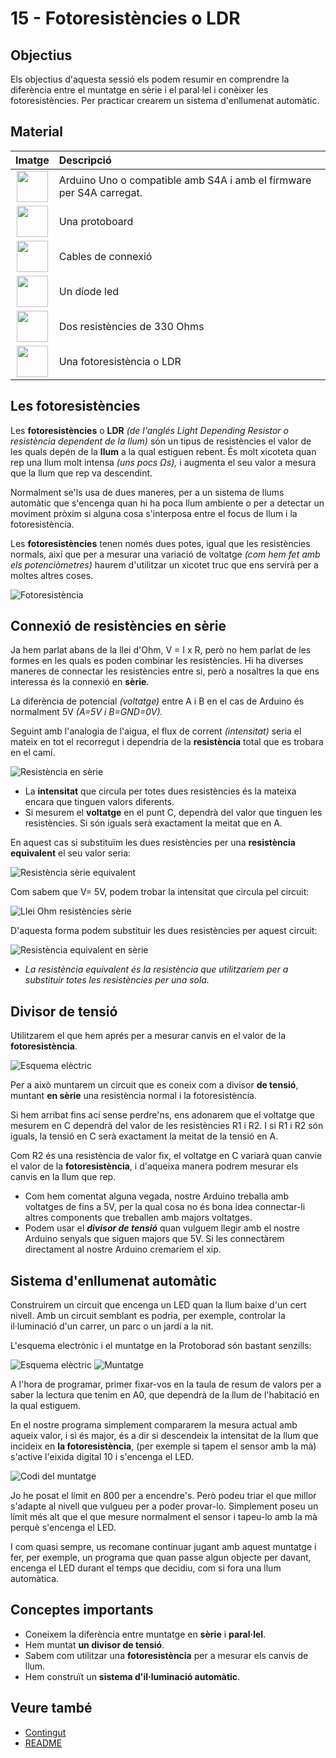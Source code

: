 # 15 - Fotoresistències o LDR

## Objectius

Els objectius d'aquesta sessió els podem resumir en comprendre la diferència entre el muntatge en sèrie i el paral·lel i conèixer les fotoresistències. Per practicar crearem un sistema d'enllumenat automàtic.

## Material

|                               Imatge                               | Descripció                                                           |
| :----------------------------------------------------------------: | :------------------------------------------------------------------- |
|   <img src="./../mat_img/mat_unor3.png" width="50" height="50">    | Arduino Uno o compatible amb S4A i amb el firmware per S4A carregat. |
| <img src="./../mat_img/mat_protoboard.png" width="50" height="50"> | Una protoboard                                                       |
|   <img src="./../mat_img/mat_dupont.png" width="50" height="50">   | Cables de connexió                                                   |
|    <img src="./../mat_img/mat_led.png" width="50" height="50">     | Un díode led                                                         |
|  <img src="./../mat_img/mat_resis330.png" width="50" height="50">  | Dos resistències de 330 Ohms                                         |
|    <img src="./../mat_img/mat_LDR.jpeg" width="50" height="50">    | Una fotoresistència o LDR                                            |

## Les fotoresistències

Les **fotoresistències** o **LDR** _(de l'anglés Light Depending Resistor o resistència dependent de la llum)_ són un tipus de resistències el valor de les quals depén de la **llum** a la qual estiguen rebent. És molt xicoteta quan rep una llum molt intensa _(uns pocs Ωs),_ i augmenta el seu valor a mesura que la llum que rep va descendint.

Normalment se'ls usa de dues maneres, per a un sistema de llums automàtic que s'encenga quan hi ha poca llum ambiente o per a detectar un moviment pròxim si alguna cosa s'interposa entre el focus de llum i la fotoresistència.

Les **fotoresistències** tenen només dues potes, igual que les resistències normals, així que per a mesurar una variació de voltatge _(com hem fet amb els potenciòmetres)_ haurem d'utilitzar un xicotet truc que ens servirà per a moltes altres coses.

![Fotoresistència](Imatges/s4a_15_01.jpg)

## Connexió de resistències en sèrie

Ja hem parlat abans de la llei d'Ohm, V = I x R, però no hem parlat de les formes en les quals es poden combinar les resistències. Hi ha diverses maneres de connectar les resistències entre si, però a nosaltres la que ens interessa és la connexió en **sèrie**.

La diferència de potencial _(voltatge)_ entre A i B en el cas de Arduino és normalment 5V _(A=5V i B=GND=0V)._

Seguint amb l'analogia de l'aigua, el flux de corrent _(intensitat)_ seria el mateix en tot el recorregut i dependria de la **resistència** total que es trobara en el camí.

![Resistència en sèrie](Imatges/s4a_15_02.png)

- La **intensitat** que circula per totes dues resistències és la mateixa encara que tinguen valors diferents.
- Si mesurem el **voltatge** en el punt C, dependrà del valor que tinguen les resistències. Si són iguals serà exactament la meitat que en A.

En aquest cas si substituïm les dues resistències per una **resistència equivalent** el seu valor seria:

![Resistència sèrie equivalent](Imatges/s4a_15_03.png)

Com sabem que V= 5V, podem trobar la intensitat que circula pel circuit:

![Llei Ohm resistències sèrie](Imatges/s4a_15_04.png)

D'aquesta forma podem substituir les dues resistències per aquest circuit:

![Resistència equivalent en sèrie](Imatges/s4a_15_05.png)

- _La resistència equivalent és la resistència que utilitzaríem per a substituir totes les resistències per una sola._

## Divisor de tensió

Utilitzarem el que hem aprés per a mesurar canvis en el valor de la **fotoresistència**.

![Esquema elèctric](Imatges/s4a_15_06.png)

Per a això muntarem un circuit que es coneix com a divisor **de tensió**, muntant **en sèrie** una resistència normal i la fotoresistència.

Si hem arribat fins ací sense perdre'ns, ens adonarem que el voltatge que mesurem en C dependrà del valor de les resistències R1 i R2. I si R1 i R2 són iguals, la tensió en C serà exactament la meitat de la tensió en A.

Com R2 és una resistència de valor fix, el voltatge en C variarà quan canvie el valor de la **fotoresistència**, i d'aqueixa manera podrem mesurar els canvis en la llum que rep.

- Com hem comentat alguna vegada, nostre Arduino treballa amb voltatges de fins a 5V, per la qual cosa no és bona idea connectar-li altres components que treballen amb majors voltatges.
- Podem usar el **_divisor de tensió_** quan vulguem llegir amb el nostre Arduino senyals que siguen majors que 5V. Si les connectàrem directament al nostre Arduino cremaríem el xip.

## Sistema d'enllumenat automàtic

Construirem un circuit que encenga un LED quan la llum baixe d'un cert nivell. Amb un circuit semblant es podria, per exemple, controlar la il·luminació d'un carrer, un parc o un jardí a la nit.

L'esquema electrònic i el muntatge en la Protoborad són bastant senzills:

![Esquema elèctric](Imatges/s4a_15_07.png)
![Muntatge](Imatges/s4a_15_08.png)

A l'hora de programar, primer fixar-vos en la taula de resum de valors per a saber la lectura que tenim en A0, que dependrà de la llum de l'habitació en la qual estiguem.

En el nostre programa simplement compararem la mesura actual amb aqueix valor, i si és major, és a dir si descendeix la intensitat de la llum que incideix en **la fotoresistència**, (per exemple si tapem el sensor amb la mà) s'active l'eixida digital 10 i s'encenga el LED.

![Codi del muntatge](Imatges/s4a_15_09.png)

Jo he posat el límit en 800 per a encendre's. Però podeu triar el que millor s'adapte al nivell que vulgueu per a poder provar-lo. Simplement poseu un límit més alt que el que mesure normalment el sensor i tapeu-lo amb la mà perquè s'encenga el LED.

I com quasi sempre, us recomane continuar jugant amb aquest muntatge i fer, per exemple, un programa que quan passe algun objecte per davant, encenga el LED durant el temps que decidiu, com si fora una llum automàtica.

## Conceptes importants

- Coneixem la diferència entre muntatge en **sèrie** i **paral·lel**.
- Hem muntat **un divisor de tensió**.
- Sabem com utilitzar una **fotoresistència** per a mesurar els canvis de llum.
- Hem construït un **sistema d'il·luminació automàtic**.

## Veure també

- [Contingut](../Contingut.md)
- [README](../README.md)

